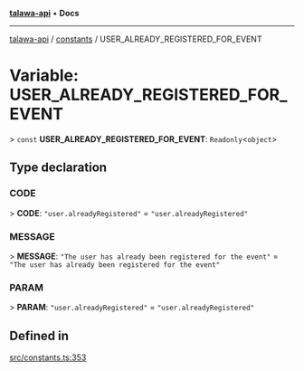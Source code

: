 [**talawa-api**](../../README.md) • **Docs**

***

[talawa-api](../../modules.md) / [constants](../README.md) / USER\_ALREADY\_REGISTERED\_FOR\_EVENT

# Variable: USER\_ALREADY\_REGISTERED\_FOR\_EVENT

\> `const` **USER\_ALREADY\_REGISTERED\_FOR\_EVENT**: `Readonly`\<`object`\>

## Type declaration

### CODE

\> **CODE**: `"user.alreadyRegistered"` = `"user.alreadyRegistered"`

### MESSAGE

\> **MESSAGE**: `"The user has already been registered for the event"` = `"The user has already been registered for the event"`

### PARAM

\> **PARAM**: `"user.alreadyRegistered"` = `"user.alreadyRegistered"`

## Defined in

[src/constants.ts:353](https://github.com/PalisadoesFoundation/talawa-api/blob/92443bb6a5ff3ed66457149a509401986a82e570/src/constants.ts#L353)
